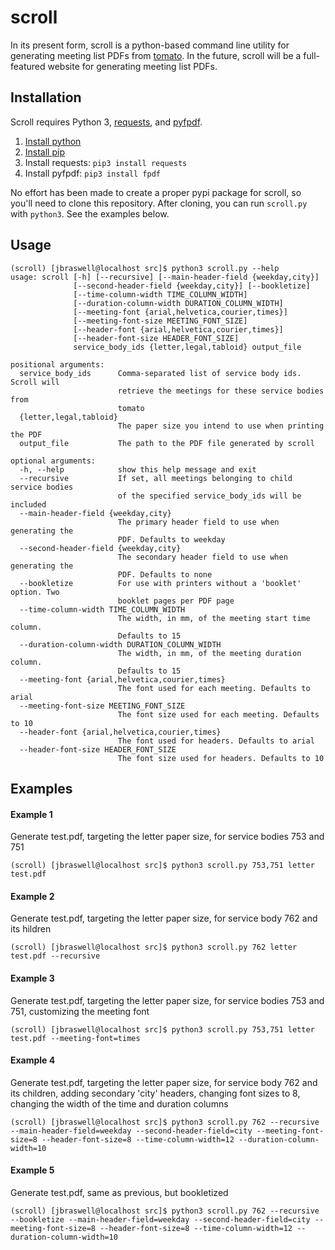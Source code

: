 # scroll
In its present form, scroll is a python-based command line utility for generating meeting list PDFs from [tomato](https://github.com/jbraswell/tomato). In the future, scroll will be a full-featured website for generating meeting list PDFs.

## Installation
Scroll requires Python 3, [requests](http://docs.python-requests.org/en/master/), and [pyfpdf](https://github.com/reingart/pyfpdf).

1. [Install python](https://www.python.org/downloads/)
2. [Install pip](https://pip.pypa.io/en/stable/installing/)
3. Install requests: `pip3 install requests`
4. Install pyfpdf: `pip3 install fpdf`

No effort has been made to create a proper pypi package for scroll, so you'll need to clone this repository. After cloning, you can run `scroll.py` with `python3`. See the examples below.
 
## Usage
```
(scroll) [jbraswell@localhost src]$ python3 scroll.py --help
usage: scroll [-h] [--recursive] [--main-header-field {weekday,city}]
              [--second-header-field {weekday,city}] [--bookletize]
              [--time-column-width TIME_COLUMN_WIDTH]
              [--duration-column-width DURATION_COLUMN_WIDTH]
              [--meeting-font {arial,helvetica,courier,times}]
              [--meeting-font-size MEETING_FONT_SIZE]
              [--header-font {arial,helvetica,courier,times}]
              [--header-font-size HEADER_FONT_SIZE]
              service_body_ids {letter,legal,tabloid} output_file

positional arguments:
  service_body_ids      Comma-separated list of service body ids. Scroll will
                        retrieve the meetings for these service bodies from
                        tomato
  {letter,legal,tabloid}
                        The paper size you intend to use when printing the PDF
  output_file           The path to the PDF file generated by scroll

optional arguments:
  -h, --help            show this help message and exit
  --recursive           If set, all meetings belonging to child service bodies
                        of the specified service_body_ids will be included
  --main-header-field {weekday,city}
                        The primary header field to use when generating the
                        PDF. Defaults to weekday
  --second-header-field {weekday,city}
                        The secondary header field to use when generating the
                        PDF. Defaults to none
  --bookletize          For use with printers without a 'booklet' option. Two
                        booklet pages per PDF page
  --time-column-width TIME_COLUMN_WIDTH
                        The width, in mm, of the meeting start time column.
                        Defaults to 15
  --duration-column-width DURATION_COLUMN_WIDTH
                        The width, in mm, of the meeting duration column.
                        Defaults to 15
  --meeting-font {arial,helvetica,courier,times}
                        The font used for each meeting. Defaults to arial
  --meeting-font-size MEETING_FONT_SIZE
                        The font size used for each meeting. Defaults to 10
  --header-font {arial,helvetica,courier,times}
                        The font used for headers. Defaults to arial
  --header-font-size HEADER_FONT_SIZE
                        The font size used for headers. Defaults to 10
```

## Examples
#### Example 1
Generate test.pdf, targeting the letter paper size, for service bodies 753 and 751
```
(scroll) [jbraswell@localhost src]$ python3 scroll.py 753,751 letter test.pdf
```

#### Example 2
Generate test.pdf, targeting the letter paper size, for service body 762 and its hildren
```
(scroll) [jbraswell@localhost src]$ python3 scroll.py 762 letter test.pdf --recursive
```

#### Example 3
Generate test.pdf, targeting the letter paper size, for service bodies 753 and 751, customizing the meeting font
```
(scroll) [jbraswell@localhost src]$ python3 scroll.py 753,751 letter test.pdf --meeting-font=times
```

#### Example 4
Generate test.pdf, targeting the letter paper size, for service body 762 and its children, adding secondary 'city' headers, changing font sizes to 8, changing the width of the time and duration columns
```
(scroll) [jbraswell@localhost src]$ python3 scroll.py 762 --recursive --main-header-field=weekday --second-header-field=city --meeting-font-size=8 --header-font-size=8 --time-column-width=12 --duration-column-width=10
```

#### Example 5
Generate test.pdf, same as previous, but bookletized
```
(scroll) [jbraswell@localhost src]$ python3 scroll.py 762 --recursive --bookletize --main-header-field=weekday --second-header-field=city --meeting-font-size=8 --header-font-size=8 --time-column-width=12 --duration-column-width=10
```